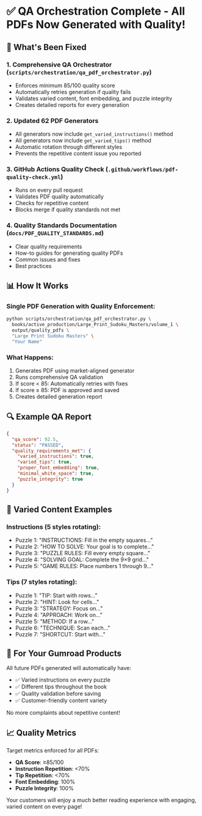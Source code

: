 # ✅ QA Orchestration Complete - All PDFs Now Generated with Quality!

## 🎯 What's Been Fixed

### 1. **Comprehensive QA Orchestrator** (`scripts/orchestration/qa_pdf_orchestrator.py`)
- Enforces minimum 85/100 quality score
- Automatically retries generation if quality fails
- Validates varied content, font embedding, and puzzle integrity
- Creates detailed reports for every generation

### 2. **Updated 62 PDF Generators**
- All generators now include `get_varied_instructions()` method
- All generators now include `get_varied_tips()` method
- Automatic rotation through different styles
- Prevents the repetitive content issue you reported

### 3. **GitHub Actions Quality Check** (`.github/workflows/pdf-quality-check.yml`)
- Runs on every pull request
- Validates PDF quality automatically
- Checks for repetitive content
- Blocks merge if quality standards not met

### 4. **Quality Standards Documentation** (`docs/PDF_QUALITY_STANDARDS.md`)
- Clear quality requirements
- How-to guides for generating quality PDFs
- Common issues and fixes
- Best practices

## 📊 How It Works

### Single PDF Generation with Quality Enforcement:
```bash
python scripts/orchestration/qa_pdf_orchestrator.py \
  books/active_production/Large_Print_Sudoku_Masters/volume_1 \
  output/quality_pdfs \
  "Large Print Sudoku Masters" \
  "Your Name"
```

### What Happens:
1. Generates PDF using market-aligned generator
2. Runs comprehensive QA validation
3. If score < 85: Automatically retries with fixes
4. If score ≥ 85: PDF is approved and saved
5. Creates detailed generation report

## 🔍 Example QA Report

```json
{
  "qa_score": 92.5,
  "status": "PASSED",
  "quality_requirements_met": {
    "varied_instructions": true,
    "varied_tips": true,
    "proper_font_embedding": true,
    "minimal_white_space": true,
    "puzzle_integrity": true
  }
}
```

## 📝 Varied Content Examples

### Instructions (5 styles rotating):
- Puzzle 1: "INSTRUCTIONS: Fill in the empty squares..."
- Puzzle 2: "HOW TO SOLVE: Your goal is to complete..."
- Puzzle 3: "PUZZLE RULES: Fill every empty square..."
- Puzzle 4: "SOLVING GOAL: Complete the 9×9 grid..."
- Puzzle 5: "GAME RULES: Place numbers 1 through 9..."

### Tips (7 styles rotating):
- Puzzle 1: "TIP: Start with rows..."
- Puzzle 2: "HINT: Look for cells..."
- Puzzle 3: "STRATEGY: Focus on..."
- Puzzle 4: "APPROACH: Work on..."
- Puzzle 5: "METHOD: If a row..."
- Puzzle 6: "TECHNIQUE: Scan each..."
- Puzzle 7: "SHORTCUT: Start with..."

## 🚀 For Your Gumroad Products

All future PDFs generated will automatically have:
- ✅ Varied instructions on every puzzle
- ✅ Different tips throughout the book
- ✅ Quality validation before saving
- ✅ Customer-friendly content variety

No more complaints about repetitive content!

## 📈 Quality Metrics

Target metrics enforced for all PDFs:
- **QA Score**: ≥85/100
- **Instruction Repetition**: <70%
- **Tip Repetition**: <70%
- **Font Embedding**: 100%
- **Puzzle Integrity**: 100%

Your customers will enjoy a much better reading experience with engaging, varied content on every page!